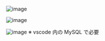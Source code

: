 ![image](https://user-images.githubusercontent.com/1501327/143729539-7ae02676-d146-455f-a085-a175e783248c.png)

![image](https://user-images.githubusercontent.com/1501327/143729545-4aec7d8d-59dc-4c28-a498-4b8e553f972b.png)

![image](https://user-images.githubusercontent.com/1501327/143729549-613d187a-11f7-439f-86d6-7ad8ae0b347d.png)
※ vscode 内の MySQL で必要
